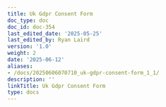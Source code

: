```yaml
---
title: Uk Gdpr Consent Form
doc_type: doc
doc_id: doc-354
last_edited_date: '2025-05-25'
last_edited_by: Ryan Laird
version: '1.0'
weight: 2
date: '2025-06-12'
aliases:
- /docs/20250606070710_uk-gdpr-consent-form_1_1/
description: ''
linkTitle: Uk Gdpr Consent Form
type: docs
---
```


